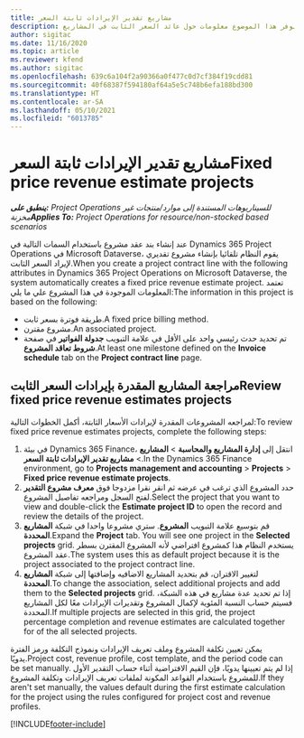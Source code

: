 ```yaml
---
title: مشاريع تقدير الإيرادات ثابتة السعر
description: يوفر هذا الموضوع معلومات حول عائد السعر الثابت في المشاريع.
author: sigitac
ms.date: 11/16/2020
ms.topic: article
ms.reviewer: kfend
ms.author: sigitac
ms.openlocfilehash: 639c6a104f2a90366a0f477c0d7cf384f19cdd81
ms.sourcegitcommit: 40f68387f594180af64a5e5c748b6efa188bd300
ms.translationtype: HT
ms.contentlocale: ar-SA
ms.lasthandoff: 05/10/2021
ms.locfileid: "6013785"
---
```

# <a name="fixed-price-revenue-estimate-projects"></a><span data-ttu-id="7f1dd-103">مشاريع تقدير الإيرادات ثابتة السعر</span><span class="sxs-lookup"><span data-stu-id="7f1dd-103">Fixed price revenue estimate projects</span></span> 

<span data-ttu-id="7f1dd-104">_**ينطبق على:** Project Operations للسيناريوهات المستندة إلى موارد/منتجات غير مخزنة‬_</span><span class="sxs-lookup"><span data-stu-id="7f1dd-104">_**Applies To:** Project Operations for resource/non-stocked based scenarios_</span></span>

<span data-ttu-id="7f1dd-105">عند إنشاء بند عقد مشروع باستخدام السمات التالية في Dynamics 365 Project Operations في Microsoft Dataverse، يقوم النظام تلقائيا بإنشاء مشروع تقديري لإيراد السعر الثابت.</span><span class="sxs-lookup"><span data-stu-id="7f1dd-105">When you create a project contract line with the following attributes in Dynamics 365 Project Operations on Microsoft Dataverse, the system automatically creates a fixed price revenue estimate project.</span></span> <span data-ttu-id="7f1dd-106">تعتمد المعلومات الموجودة في هذا المشروع علي ما يلي:</span><span class="sxs-lookup"><span data-stu-id="7f1dd-106">The information in this project is based on the following:</span></span>

  - <span data-ttu-id="7f1dd-107">طريقة فوترة بسعر ثابت.</span><span class="sxs-lookup"><span data-stu-id="7f1dd-107">A fixed price billing method.</span></span>
  - <span data-ttu-id="7f1dd-108">مشروع مقترن.</span><span class="sxs-lookup"><span data-stu-id="7f1dd-108">An associated project.</span></span>
  - <span data-ttu-id="7f1dd-109">تم تحديد حدث رئيسي واحد على الأقل في علامة التبويب **جدولة الفواتير** في صفحة **شروط تعاقد المشروع**.</span><span class="sxs-lookup"><span data-stu-id="7f1dd-109">At least one milestone defined on the **Invoice schedule** tab on the **Project contract line** page.</span></span>

## <a name="review-fixed-price-revenue-estimates-projects"></a><span data-ttu-id="7f1dd-110">مراجعة المشاريع المقدرة بإيرادات السعر الثابت</span><span class="sxs-lookup"><span data-stu-id="7f1dd-110">Review fixed price revenue estimates projects</span></span>
<span data-ttu-id="7f1dd-111">لمراجعه المشروعات المقدرة لإيرادات الأسعار الثابتة، أكمل الخطوات التالية:</span><span class="sxs-lookup"><span data-stu-id="7f1dd-111">To review fixed price revenue estimates projects, complete the following steps:</span></span>

1. <span data-ttu-id="7f1dd-112">في بيئة Dynamics 365 Finance، انتقل إلى **إدارة المشاريع والمحاسبة** > **المشاريع** > **مشاريع تقدير الإيرادات ثابتة السعر‬**.</span><span class="sxs-lookup"><span data-stu-id="7f1dd-112">In the Dynamics 365 Finance environment, go to **Projects management and accounting** > **Projects** > **Fixed price revenue estimate projects**.</span></span>
2. <span data-ttu-id="7f1dd-113">حدد المشروع الذي ترغب في عرضه ثم انقر نقرا مزدوجا فوق **معرف مشروع التقدير** لفتح السجل ومراجعه تفاصيل المشروع.</span><span class="sxs-lookup"><span data-stu-id="7f1dd-113">Select the project that you want to view and double-click the **Estimate project ID** to open the record and review the details of the project.</span></span>
3. <span data-ttu-id="7f1dd-114">قم بتوسيع علامة التبويب **المشروع**. ستري مشروعا واحدا في شبكة **المشاريع المحددة**.</span><span class="sxs-lookup"><span data-stu-id="7f1dd-114">Expand the **Project** tab. You will see one project in the **Selected projects** grid.</span></span> <span data-ttu-id="7f1dd-115">يستخدم النظام هذا كمشروع افتراضي لأنه المشروع المقترن بسطر عقد المشروع.</span><span class="sxs-lookup"><span data-stu-id="7f1dd-115">The system uses this as default project because it is the project associated to the project contract line.</span></span> 
4. <span data-ttu-id="7f1dd-116">لتغيير الاقتران، قم بتحديد المشاريع الاضافيه وإضافتها إلى شبكة **المشاريع المحددة**.</span><span class="sxs-lookup"><span data-stu-id="7f1dd-116">To change the association, select additional projects and add them to the **Selected projects** grid.</span></span> <span data-ttu-id="7f1dd-117">إذا تم تحديد عدة مشاريع في هذه الشبكة، فسيتم حساب النسبة المئوية لإكمال المشروع وتقديرات الإيرادات معًا لكل المشاريع المحددة.</span><span class="sxs-lookup"><span data-stu-id="7f1dd-117">If multiple projects are selected in this grid, the project percentage completion and revenue estimates are calculated together for of the all selected projects.</span></span>

  <span data-ttu-id="7f1dd-118">يمكن تعيين تكلفة المشروع وملف تعريف الإيرادات ونموذج التكلفة ورمز الفترة يدويًا.</span><span class="sxs-lookup"><span data-stu-id="7f1dd-118">Project cost, revenue profile, cost template, and the period code can be set manually.</span></span> <span data-ttu-id="7f1dd-119">إذا لم يتم تعيينها يدويًا، فإن القيم الافتراضية أثناء حساب التقدير الأول للمشروع باستخدام القواعد المكونة لملفات تعريف الإيرادات وتكلفة المشروع.</span><span class="sxs-lookup"><span data-stu-id="7f1dd-119">If they aren't set manually, the values default during the first estimate calculation for the project using the rules configured for project cost and revenue profiles.</span></span>



[!INCLUDE[footer-include](../includes/footer-banner.md)]
